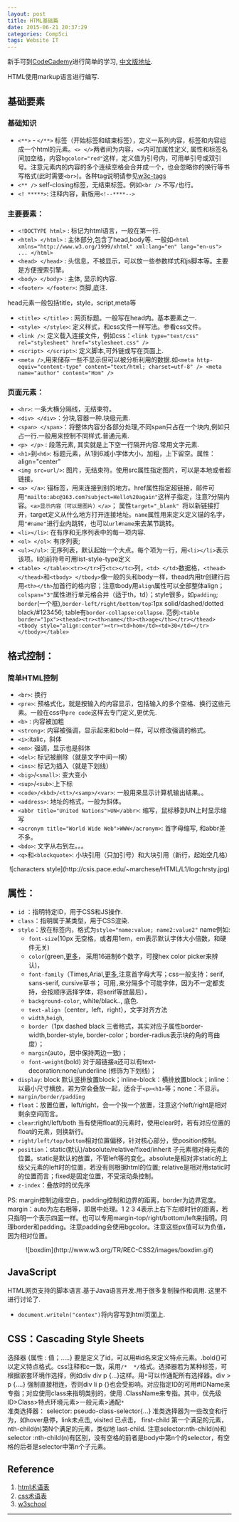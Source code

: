 ```yaml
---
layout: post
title: HTML基础篇
date: 2015-06-21 20:37:29
categories: CompSci
tags: Website IT
---
```


新手可到[CodeCademy](http://www.codecademy.com/)进行简单的学习, [中文版地址](http://www.codecademy.com/zh).

HTML使用markup语言进行编写.

## 基础要素

### 基础知识
- `<**>` - `</**>` 标签（开始标签和结束标签），定义一系列内容，标签和内容组成一个html的元素。`<> </>`两者间为内容，`<>`内可加属性定义, 属性和标签名间加空格，内容`bgcolor="red"`这样，定义值为引号内，可用单引号或双引号。注意元素内的内容的多个连续空格会合并成一个，也会忽略你的换行等书写格式(此时需要`<br>`)。各种tag说明请参见[w3c-tags](http://www.w3schools.com/tags/)
- `<** />` self-closing标签，无结束标签。例如`<br />` 不写`/`也行。
- `<! *****>`: 注释内容，新版用`<!--****-->`

### 主要要素：

- `<!DOCTYPE html>` : 标记为html语言，一般在第一行.
- `<html> </html>` : 主体部分,包含了head,body等. 一般如`<html xmlns="http://www.w3.org/1999/xhtml" xml:lang="en" lang="en-us"> ... </html>`
- `<head> </head>` : 头信息，不被显示，可以放一些参数样式和js脚本等。主要是方便搜索引擎。
- `<body> </body>` : 主体, 显示的内容.
- `<footer> </footer>`: 页脚,底注.

head元素一般包括title，style，script,meta等

- `<title> </title>` : 网页标题。一般写在head内。基本要素之一.
- `<style> </style>`: 定义样式，和css文件一样写法。参看css文件。
- `<link />`: 定义载入连接文件，例如css：`<link type="text/css" rel="stylesheet" href="stylesheet.css" />`
- `<script> </script>`: 定义脚本,可外链或写在页面上.
- `<meta />`,用来储存一些不显示但可以被分析利用的数据.如`<meta http-equiv="content-type" content="text/html; charset=utf-8" /> <meta name="author" content="Hom" />`

### 页面元素：

- `<hr>`: 一条大横分隔线，无结束符。
- `<div> </div>`：分块,容器一种.块级元素.
- `<span> </span>`：将整体内容分各部分处理,不同span只占在一个块内,例如只占一行.一般用来控制不同样式.普通元素.
- `<p> </p>` : 段落元素, 其实就是上下空一行隔开内容.常用文字元素. 
- `<h1>`到`<h6>`: 标题元素，从1到6减小字体大小，加粗，上下留空。属性：align="center"
- `<img src=url/>`: 图片，无结束符。使用src属性指定图片，可以是本地或者超链接。
- `<a> </a>`: 锚标签，用来连接到别的地方。href属性指定超链接，邮件可用`"mailto:abc@163.com?subject=Hello%20again"`这样子指定，注意?分隔内容。`<a>显示内容（可以是图片）</a>`； 属性`target="_blank" `将以新链接打开，target定义从什么地方打开连接地址。`name`属性用来定义定义锚的名字，用`"#name"`进行业内跳转，也可以`url#name`来去某节跳转。
- `<li></li>`: 在有序和无序列表中的每一项内容.
- `<ol> </ol>`: 有序列表; 
- `<ul></ul>`: 无序列表，默认起始一个大点。每个项为一行，用`<li></li>`表示该项。li的前符号可用list-style-type定义
- `<table> </table>`:`<tr></tr>`行`<tc></tc>`列，`<td> </td>`数据格，`<thead> </thead>`和`<tbody> </tbody>`像一般的头和body一样，thead内用tr创建行后用`<th></th>`加首行的格内容；注意tbody用`align`属性可以全部整体align；`colspan="3"`属性进行单元格合并（适于th，td）；style很多，如`padding`; `border`(一个框),`border-left/right/bottom/top`:1px solid/dashed/dotted black/#123456; table有`border-collapse:collapse`. 范例:`<table border="1px"><thead><tr><th>name</th><th>age</th></tr></thead><tbody style="align:center"><tr><td>hom</td><td>30</td></tr></tbody></table>`


## 格式控制：

### 简单HTML控制

- `<br>`: 换行
- `<pre>`: 预格式化，就是按输入的内容显示，包括输入的多个空格、换行这些元素。一般在css中`pre code`这样去专门定义,更优先.
- `<b>` : 内容被加粗
- `<strong>`: 内容被强调，显示起来和bold一样，可以修改强调的格式。
- `<i>`:italic，斜体
- `<em>`: 强调，显示也是斜体
- `<del>`: 标记被删除（就是文字中间一横）
- `<ins>`: 标记为插入（就是下划线）
- `<big>`/`<small>`: 变大变小
- `<sup>`/`<sub>`:上下标
- `<code>/<kbd>/<tt>/<samp>/<var>`: 一般用来显示计算机输出结果。。
- `<address>`: 地址的格式，一般为斜体。
- `<abbr title="United Nations">UN</abbr>`: 缩写，鼠标移到UN上时显示缩写
- `<acronym title="World Wide Web">WWW</acronym>`: 首字母缩写, 和abbr差不多。
- `<bdo>`: 文字从右到左。。。
- `<q>`和`<blockquote>`: 小块引用（只加引号）和大块引用（新行，起始空几格）

<center> ![characters style](http://csis.pace.edu/~marchese/HTML/L1/logchrsty.jpg)</center>
 
## 属性：

- `id` ：指明特定ID，用于CSS和JS操作.
- `class`：指明属于某类型，用于CSS渲染.
- `style`：放在标签内，格式为`style="name:value; name2:value2"` name例如:
	- `font-size`(10px 无空格，或者用1em，em表示默认字体大小倍数，和硬件无关)
	- `color`(green,[更多](http://www.w3.org/TR/css3-color/#svg-color)， 采用16进制6个数字，可搜hex color picker来辨认)， 
	- `font-family`（Times,Arial,[更多](http://www.w3.org/TR/CSS21/fonts.html#generic-font-families),注意首字母大写；css一般支持：serif, sans-serif, cursive草书； 可用`,`来分隔多个可能字体，因为不一定都支持，会按顺序选择字体，将serif等放最后），
	- `background-color`, white/black.., 底色.
	- `text-align`（center，left，right），文字对齐方法
	- `width`,`heigh`, 
	- `border`（1px dashed black 三者格式，其实对应子属性border-width,border-style, border-color；border-radius表示块的角的弯曲度）；
	- `margin`(auto，居中保持两边一致)；
	- `font-weight`(bold)
	对于超链接a还可以有text-decoration:none/underline (修饰为下划线)；  
- `display`: block 默认竖排放置block；inline-block：横排放置block；inline：以最小尺寸横放，若为空会叠放一起，适合于`<p><h1>`等；none：不显示。
- `margin/border/padding`
- `float`：放置位置，left/right，会一个挨一个放置，注意这个left/right是相对剩余空间而言。
- `clear`:right/left/both 当有使用float的元素时，使用clear时，若有对应位置的float的元素，则换新行。
- `right/left/top/bottom`相对位置偏移，针对核心部分，受position控制。
- `position`：static(默认)/absolute/relative/fixed/inherit 子元素相对母元素的位置。static是默认的放置，不管left等的变化。absolute是相对非static的上级父元素的left时的位置，若没有则根据html的位置; relative是相对用static时的位置而言；fixed是固定位置，不受滚动条控制。
- `z-index`：叠放时的优先序

PS: margin控制边缘空白，padding控制和边界的距离，border为边界宽度。margin：auto为左右相等，即居中处理。1 2 3 4表示上右下左顺时针的距离，若只指明一个表示四面一样。也可以专用margin-top/right/bottom/left来指明。同理border和padding。注意padding会使用bgcolor。注意这些px值可以为负值，因为相对位置。  
<center> ![boxdim](http://www.w3.org/TR/REC-CSS2/images/boxdim.gif) </center>  

## JavaScript
HTML网页支持的脚本语言.基于Java语言开发.用于很多复制操作和调用. 这里不进行讨论了.

- `document.writeln("contex")`将内容写到html页面上.

## CSS：Cascading Style Sheets
选择器 {属性 : 值；.....} 要是定义了id，可以用#id名来定义特点元素。.bold{}可以定义特点格式。css注释和c一致，采用`/*  */`格式。选择器若为某种标签，可根据嵌套环境作选择，例如div div p {...}这样。用`*`可以作通配所有选择器。div > p {....} 强制直接相连，否则div li p {}也会受影响。对应指定ID的可用#IDName来专指；对应使用class来指明类别的，使用 .ClassName来专指。其中，优先级ID>Class>特点环境元素>一般元素>通配`*`  
准类选择器： selector: pseudo-class-selector{...} 准类选择器为一些改变和行为，如hover悬停，link未点击, visited 已点击， first-child 第一个满足的元素，nth-child(n)第N个满足的元素，类似地 last-child. 注意selector:nth-child(n)和selector :nth-child(n)有区别，没有空格的前者是body中第n个的selector，有空格的后者是selector中第n个子元素。

## Reference
1. [html术语表](http://www.codecademy.com/zh/glossary/html)
2. [css术语表](http://www.codecademy.com/zh/glossary/css)
3. [w3school](http://www.w3schools.com/)

---
